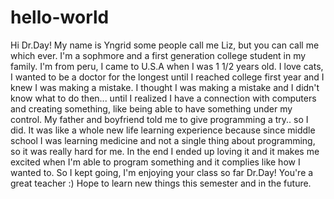 # hello-world
Hi Dr.Day! 
My name is Yngrid some people call me Liz, but you can call me which ever.
I'm a sophmore and a first generation college student in my family.
I'm from peru, I came to U.S.A when I was 1 1/2 years old.
I love cats, I wanted to be a doctor for the longest until I reached college first year and I knew I was making a mistake. 
I thought I was making a mistake and I didn't know what to do then... until I realized I have a connection with computers and creating something, like being able to have something under my control. My father and boyfriend told me to give programming a try.. so I did. It was like a whole new life learning experience because since middle school I was learning medicine and not a single thing about programming, so it was really hard for me. In the end I ended up loving it and it makes me excited when I'm able​ to program something and it complies like how I wanted to. So I kept going, I'm enjoying your class so far Dr.Day! You're a great teacher :) Hope to learn new things this semester and in the future.
